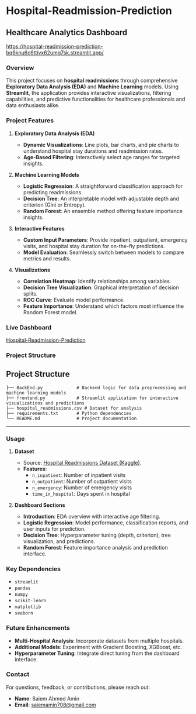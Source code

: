 # Hospital-Readmission-Prediction

## Healthcare Analytics Dashboard
https://hospital-readmission-prediction-bq6knu6c6ttivx62umg7sk.streamlit.app/

### Overview
This project focuses on **hospital readmissions** through comprehensive **Exploratory Data Analysis (EDA)** and **Machine Learning** models. Using **Streamlit**, the application provides interactive visualizations, filtering capabilities, and predictive functionalities for healthcare professionals and data enthusiasts alike.

### Project Features

1. **Exploratory Data Analysis (EDA)**  
   - **Dynamic Visualizations**: Line plots, bar charts, and pie charts to understand hospital stay durations and readmission rates.  
   - **Age-Based Filtering**: Interactively select age ranges for targeted insights.

2. **Machine Learning Models**  
   - **Logistic Regression**: A straightforward classification approach for predicting readmissions.  
   - **Decision Tree**: An interpretable model with adjustable depth and criterion (Gini or Entropy).  
   - **Random Forest**: An ensemble method offering feature importance insights.

3. **Interactive Features**  
   - **Custom Input Parameters**: Provide inpatient, outpatient, emergency visits, and hospital stay duration for on-the-fly predictions.  
   - **Model Evaluation**: Seamlessly switch between models to compare metrics and results.

4. **Visualizations**  
   - **Correlation Heatmap**: Identify relationships among variables.  
   - **Decision Tree Visualization**: Graphical interpretation of decision splits.  
   - **ROC Curve**: Evaluate model performance.  
   - **Feature Importance**: Understand which factors most influence the Random Forest model.

### Live Dashboard
[Hospital-Readmission-Prediction](https://hospital-readmission-prediction-bq6knu6c6ttivx62umg7sk.streamlit.app/)  

### Project Structure


## Project Structure

```
├── BackEnd.py             # Backend logic for data preprocessing and machine learning models
├── frontend.py            # Streamlit application for interactive visualizations and predictions
├── hospital_readmissions.csv # Dataset for analysis
├── requirements.txt       # Python dependencies
└── README.md              # Project documentation
```

---


### Usage

1. **Dataset**  
   - Source: [Hospital Readmissions Dataset (Kaggle)](https://www.kaggle.com/).  
   - **Features**:  
     - `n_inpatient`: Number of inpatient visits  
     - `n_outpatient`: Number of outpatient visits  
     - `n_emergency`: Number of emergency visits  
     - `time_in_hospital`: Days spent in hospital  

2. **Dashboard Sections**  
   - **Introduction**: EDA overview with interactive age filtering.  
   - **Logistic Regression**: Model performance, classification reports, and user inputs for prediction.  
   - **Decision Tree**: Hyperparameter tuning (depth, criterion), tree visualization, and predictions.  
   - **Random Forest**: Feature importance analysis and prediction interface.

### Key Dependencies
- `streamlit`
- `pandas`
- `numpy`
- `scikit-learn`
- `matplotlib`
- `seaborn`

### Future Enhancements
- **Multi-Hospital Analysis**: Incorporate datasets from multiple hospitals.
- **Additional Models**: Experiment with Gradient Boosting, XGBoost, etc.
- **Hyperparameter Tuning**: Integrate direct tuning from the dashboard interface.

### Contact
For questions, feedback, or contributions, please reach out:
- **Name**: Saiem Ahmed Amin  
- **Email**: [saiemamin708@gmail.com](mailto:saiemamin708@gmail.com)
